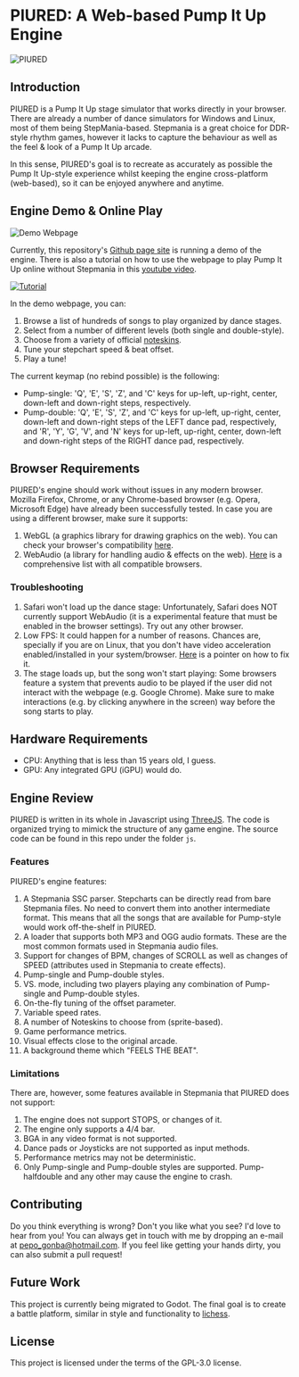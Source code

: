 # PIURED: A Web-based Pump It Up Engine
![PIURED](https://github.com/piulin/piured/blob/main/imgs/piuredg.gif?raw=true)


## Introduction

PIURED is a Pump It Up stage simulator that works directly in your browser.
There are already a number of dance simulators for Windows and Linux, most of them being StepMania-based. 
Stepmania is a great choice for DDR-style rhythm games, however it lacks to capture the behaviour as well as
the feel & look of a Pump It Up arcade. 

In this sense, PIURED's goal is to recreate as accurately as possible the Pump It Up-style experience
whilst keeping the engine cross-platform (web-based), so it can be enjoyed anywhere and anytime.

## Engine Demo & Online Play

![Demo Webpage](https://github.com/piulin/piured/blob/main/imgs/demo-webpage.png?raw=true)

Currently, this repository's [Github page site](https://piulin.github.io/piured/) is running a demo of the engine. 
There is also a tutorial on how to use the webpage to play Pump It Up online without Stepmania in this [youtube video](https://www.youtube.com/watch?v=UMc8gmjEE88).

[![Tutorial](https://img.youtube.com/vi/UMc8gmjEE88/0.jpg)](https://www.youtube.com/watch?v=UMc8gmjEE88)

In the demo webpage, you can:
1. Browse a list of hundreds of songs to play organized by dance stages.
2. Select from a number of different levels (both single and double-style).
3. Choose from a variety of official [noteskins](https://github.com/cesarmades/piunoteskins).
4. Tune your stepchart speed & beat offset.
5. Play a tune!

The current keymap (no rebind possible) is the following:
- Pump-single: 'Q', 'E', 'S', 'Z', and 'C' keys for up-left, up-right, center, down-left and down-right steps,
respectively.
- Pump-double: 'Q', 'E', 'S', 'Z', and 'C' keys for up-left, up-right, center, down-left and down-right steps of the LEFT dance pad,
respectively, and 'R', 'Y', 'G', 'V', and 'N'  keys for up-left, up-right, center, down-left and down-right steps of the RIGHT dance pad,
respectively.

## Browser Requirements

PIURED's engine should work without issues in any modern browser. Mozilla Firefox, Chrome, or any 
Chrome-based browser (e.g. Opera, Microsoft Edge) have already been successfully tested. In case
you are using a different browser, make sure it supports:
1. WebGL (a graphics library for drawing graphics on the web). 
   You can check your browser's compatibility [here](https://get.webgl.org/).
2. WebAudio (a library for handling audio & effects on the web). 
   [Here](https://developer.mozilla.org/en-US/docs/Web/API/Web_Audio_API#browser_compatibility)
   is a comprehensive list with all compatible browsers.
   
### Troubleshooting

1. Safari won't load up the dance stage: Unfortunately, Safari does NOT currently support WebAudio
   (it is a experimental feature that must be enabled in the browser settings). Try out any other browser.
2. Low FPS: It could happen for a number of reasons. Chances are, specially if you are on Linux,
that you don't have video acceleration enabled/installed in your system/browser. 
   [Here](https://wiki.archlinux.org/title/Hardware_video_acceleration) is a pointer on how to fix
   it.
3. The stage loads up, but the song won't start playing: Some browsers feature a system that prevents audio to be
played if the user did not interact with the webpage (e.g. Google Chrome). 
   Make sure to make interactions (e.g. by clicking anywhere in the screen) way before the song starts to play.

## Hardware Requirements

- CPU: Anything that is less than 15 years old, I guess.
- GPU: Any integrated GPU (iGPU) would do.

## Engine Review

PIURED is written in its whole in Javascript using [ThreeJS](https://threejs.org/). The code is organized
trying to mimick the structure of any game engine. The source code can be found in this repo under the folder `js`.

### Features

PIURED's engine features:

1. A Stepmania SSC parser. Stepcharts can be directly read from bare Stepmania files. No need to
convert them into another intermediate format. This means that all the songs that are available for Pump-style
   would work off-the-shelf in PIURED.
2. A loader that supports both MP3 and OGG audio formats. These are the most common formats used in Stepmania audio files.
4. Support for changes of BPM, changes of SCROLL as well as changes of SPEED (attributes used in Stepmania to create effects).
3. Pump-single and Pump-double styles.
4. VS. mode, including two players playing any combination of Pump-single and Pump-double styles.
5. On-the-fly tuning of the offset parameter.
6. Variable speed rates.
7. A number of Noteskins to choose from (sprite-based).
8. Game performance metrics.
9. Visual effects close to the original arcade.
10. A background theme which "FEELS THE BEAT".

### Limitations

There are, however, some features available in Stepmania that
PIURED does not support:

1. The engine does not support STOPS, or changes of it.
2. The engine only supports a 4/4 bar.
3. BGA in any video format is not supported.
4. Dance pads or Joysticks are not supported as input methods.
5. Performance metrics may not be deterministic.
6. Only Pump-single and Pump-double styles are supported. Pump-halfdouble and any other may cause 
the engine to crash.

## Contributing

Do you think everything is wrong? Don't you like what you see? I'd love to hear from you!
You can always get in touch with me by dropping an e-mail at <pepo_gonba@hotmail.com>. 
If you feel like getting your hands dirty, you can also
submit a pull request!

## Future Work

This project is currently being migrated to Godot. The final goal is to create a battle
platform, similar in style and functionality to [lichess](https://lichess.org).

## License

This project is licensed under the terms of the GPL-3.0 license.
